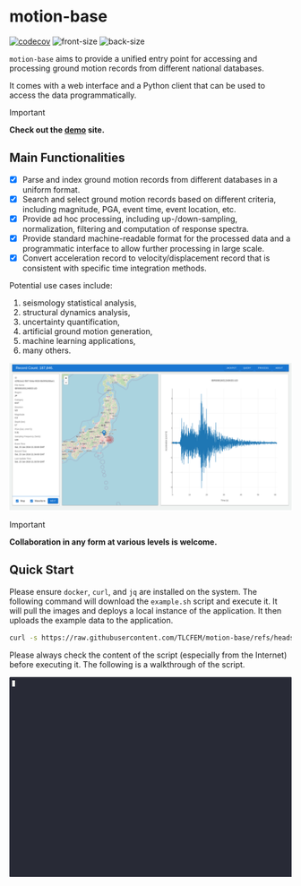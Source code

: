 # motion-base

[![codecov](https://codecov.io/gh/TLCFEM/motion-base/branch/master/graph/badge.svg?token=E6TCZUQ6AX)](https://codecov.io/gh/TLCFEM/motion-base)
![front-size](https://img.shields.io/docker/image-size/tlcfem/motion-base/front?label=front%20end)
![back-size](https://img.shields.io/docker/image-size/tlcfem/motion-base/back?label=back%20end)

`motion-base` aims to provide a unified entry point for accessing and processing ground motion
records from different national databases.

It comes with a web interface and a Python client that can be used to access the data programmatically.

> [!IMPORTANT]
> **Check out the [demo](https://mb.tlcfem.top/) site.**

## Main Functionalities

- [x] Parse and index ground motion records from different databases in a uniform format.
- [x] Search and select ground motion records based on different criteria, including magnitude, PGA, event time, event location, etc.
- [x] Provide ad hoc processing, including up-/down-sampling, normalization, filtering and computation of response spectra.
- [x] Provide standard machine-readable format for the processed data and a programmatic interface to allow further processing in large scale.
- [x] Convert acceleration record to velocity/displacement record that is consistent with specific time integration methods.

Potential use cases include:

1. seismology statistical analysis,
2. structural dynamics analysis,
3. uncertainty quantification,
4. artificial ground motion generation,
5. machine learning applications,
6. many others.

![screenshot](docs/screenshot.png)

> [!IMPORTANT]
> **Collaboration in any form at various levels is welcome.**

## Quick Start

Please ensure `docker`, `curl`, and `jq` are installed on the system.
The following command will download the `example.sh` script and execute it.
It will pull the images and deploys a local instance of the application.
It then uploads the example data to the application.

```bash
curl -s https://raw.githubusercontent.com/TLCFEM/motion-base/refs/heads/master/scripts/example.sh -o example.sh && bash example.sh
```

Please always check the content of the script (especially from the Internet) before executing it.
The following is a walkthrough of the script.

[<p align="center"><img src="docs/demo.gif"></p>](https://asciinema.org/a/FYpQv4PFufAEArqzWBOyodzeQ)
